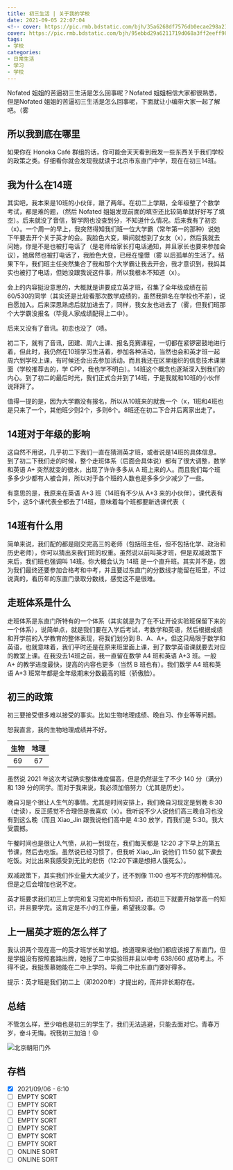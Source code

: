```yaml
---
title: 初三生活 | 关于我的学校
date: 2021-09-05 22:07:04
<!-- cover: https://pic.rmb.bdstatic.com/bjh/35a6268df7576db0ecae298a23bdbb2c.png -->
cover: https://pic.rmb.bdstatic.com/bjh/95ebbd29a6211719d068a3ff2eeff984.png
tags:
- 学校
categories:
- 日常生活
- 学习
- 学校
---
```

Nofated 姐姐的苦逼初三生活是怎么回事呢？Nofated 姐姐相信大家都很熟悉，但是Nofated 姐姐的苦逼初三生活是怎么回事呢，下面就让小编带大家一起了解吧。（雾
<!--more-->
## 所以我到底在哪里

如果你在 Honoka Café 群组的话，你可能会天天看到我发一些东西关于我们学校的政策之类。仔细看你就会发现我就读于北京市东直门中学，现在在初三14班。

## 我为什么在14班

其实吧，我本来是10班的小伙伴，跟了两年。在初二上学期，全年级整了个数学考试，都是难的题，（然后 Nofated 姐姐发现前面的填空还比较简单就好好写了填空）。后来就没了音信，智学网也没查到分，不知道什么情况。后来我有了初恋（x）。一个周一的早上，我突然得知我们班一位大学霸（常年第一的那种）说她下午要去开个关于英才的会。我脸色大变，瞬间就想到了女友（x），然后我就去问她，你是不是也被打电话了（是老师给家长打电话通知，并且家长也要来参加会议），她居然也被打电话了，我脸色大变，已经在憧憬（雾 以后孤单的生活了。结果下午，我们班主任突然集合了我和那个大学霸让我去开会，我才意识到，我妈其实也被打了电话，但她没跟我说这件事，所以我根本不知道（x）。

会上的内容挺没意思的，大概就是讲要成立英才班，召集了全年级成绩在前60/530的同学（其实还是比较看那次数学成绩的，虽然我排名在学校也不差），说自愿加入。后来深思熟虑后就加进去了，同样，我女友也进去了（雾，但我们班那个大学霸没报名（毕竟人家成绩配得上二中）。

后来又没有了音讯。初恋也没了（啧。

初二下，就有了音讯，团建、周六上课、报名竞赛课程，一切都在紧锣密鼓地进行着，但此时，我仍然在10班学习生活着，参加各种活动，当然也会和英才班一起周六到学校上课，有时候还会出去参加活动。而且我还在区里组织的信息技术课里面（学校推荐去的，学 CPP，我也学不明白）。14班这个概念也逐渐深入到我们的内心。到了初二的最后时光，我们正式合并到了14班，于是我就和10班的小伙伴说拜拜了。

值得一提的是，因为大学霸没有报名，所以从10班来的就我一个（x，1班和4班也是只来了一个，其他班少则2个，多则6个。8班还在初二下合并后离家出走了。

## 14班对于年级的影响

这自然不用说，几乎初二下我们一直在猜测英才班，或者说是14班的具体信息。到了初二下我们走的时候，整个走班体系（后面会具体说）都有了很大调整，数学和英语 A+ 突然就变的很水，出现了许许多多从 A 班上来的人。而且我们每个班多多少少都有人被合并，所以对于各个班的人数也是多多少少减少了一些。

有意思的是，我原来在英语 A+3 班（14班有不少从 A+3 来的小伙伴），课代表有5个，这5个课代表全都去了14班，意味着每个班都要新选课代表（

## 14班有什么用

简单来说，我们配的都是刚交完高三的老师（包括班主任，但不包括化学、政治和历史老师），你可以猜出来我们班的权重。虽然说以前叫英才班，但是双减政策下来后，我们班也强调叫 14班。你大概会认为 14班 是一个直升班。其实并不是，因为我们最终还要参加合格考和中考，并且要过东直门的分数线才能留在班里，不过说真的，看历年的东直门录取分数线，感觉这不是很难。

## 走班体系是什么

走班体系是东直门所特有的一个体系（其实就是为了在不让开设实验班保留下来的一个体系），说简单点，就是我们要在入学后考试，考数学和英语，然后根据成绩和开学前的入学教育的整体表现，将我们划分到 B、A、A+。但这只局限于数学和英语，也就意味着，我们平时还是在原来班里面上课，到了数学英语课就要去对应的教室上课。在我没去14班之前，我一直留在数学 A4 班和英语 A+3 班。一般 A+ 的教学进度最快，提高的内容也更多（当然 B 班也有）。我们数学 A4 班和英语 A+3 班常年都是全年级期末分数最高的班（骄傲脸）。

## 初三的政策

初三要接受很多难以接受的事实。比如生物地理成绩、晚自习、作业等等问题。

恕我直言，我的生物地理成绩并不好。

|生物|地理|
|:-:|:-:|
|69|67|

虽然说 2021 年这次考试确实整体难度偏高，但是仍然诞生了不少 140 分（满分）和 139 分的同学。而对于我来说，我必须加倍努力（尤其是历史）。

晚自习是个很让人生气的事情。尤其是时间安排上，我们晚自习现定是到晚 8:30（走读），反正感觉不合理但是我喜欢（x）。我听说不少人说他们高三晚自习也没有到这么晚（而且 Xiao_Jin 跟我说他们高中是 4:30 放学，而我们是 5:30。我大受震撼。

午餐时间也是很让人气愤，从初一到现在，我们每天都是 12:20 才下早上的第五节课，然后去吃饭。虽然说已经习惯了，但我听 Xiao_Jin 说他们 11:50 就下课去吃饭。对比出来我感受到无比的悲伤（12:20下课是想把人饿死么）。

双减政策下，其实我们作业量大大减少了，还不到像 11:00 也写不完的那种情况。但是之后会增加也说不定。

英才班要求我们初三上学完和复习完初中所有知识，而初三下就要开始学高一的知识，并且要学完。这肯定是不小的工作量，希望我没事。🙃

## 上一届英才班的怎么样了

我认识两个现在高一的英才班学长和学姐。按道理来说他们都应该报了东直门，但是学姐没有按照套路出牌，她报了二中实验班并且以中考 638/660 成功考上。不得不说，我挺羡慕她能在二中上学的。毕竟二中比东直门要好得多。

提示：英才班是我们初二上（即2020年）才提出的，而并非长期存在。

## 总结

不管怎么样，至少咱也是初三的学生了，我们无法逃避，只能去面对它。青春万岁，奋斗无悔。祝我初三加油！😝

![北京朝阳门外](https://pic.rmb.bdstatic.com/bjh/9b79e09f6f7b576311503464e51a8ecc.jpeg)

## 存档

- [x] 2021/09/06 - 6:10
- [ ] EMPTY SORT
- [ ] EMPTY SORT
- [ ] EMPTY SORT
- [ ] EMPTY SORT
- [ ] EMPTY SORT
- [ ] EMPTY SORT
- [ ] EMPTY SORT
- [ ] ONLINE SORT
- [ ] ONLINE SORT

